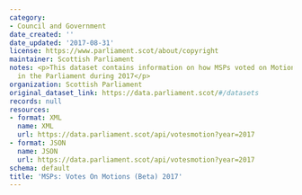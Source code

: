 ```yaml
---
category:
- Council and Government
date_created: ''
date_updated: '2017-08-31'
license: https://www.parliament.scot/about/copyright
maintainer: Scottish Parliament
notes: <p>This dataset contains information on how MSPs voted on Motions and Amendments
  in the Parliament during 2017</p>
organization: Scottish Parliament
original_dataset_link: https://data.parliament.scot/#/datasets
records: null
resources:
- format: XML
  name: XML
  url: https://data.parliament.scot/api/votesmotion?year=2017
- format: JSON
  name: JSON
  url: https://data.parliament.scot/api/votesmotion?year=2017
schema: default
title: 'MSPs: Votes On Motions (Beta) 2017'
---
```

